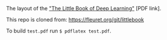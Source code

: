 The layout of the ["The Little Book of Deep Learning"](https://fleuret.org/public/lbdl.pdf) [PDF link].

This repo is cloned from: <https://fleuret.org/git/littlebook>

To build `test.pdf` run `$ pdflatex test.pdf`.

